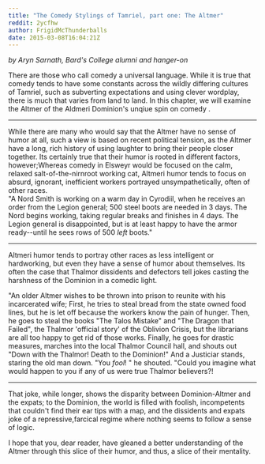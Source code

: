 ```yaml
---
title: "The Comedy Stylings of Tamriel, part one: The Altmer"
reddit: 2ycfhw
author: FrigidMcThunderballs
date: 2015-03-08T16:04:21Z
---
```


*by Aryn Sarnath, Bard's College alumni and hanger-on*


There are those who call comedy a universal language. While it is true that comedy tends to have some constants across the wildly differing cultures of Tamriel, such as subverting expectations and using clever wordplay, there is much that varies from land to land. In this chapter,  we will examine the Altmer of the Aldmeri Dominion's unqiue spin on comedy .


---

While there are many who would say that the Altmer have no sense of humor at all, such a view is based on recent political tension, as the Altmer have a long,  rich history of using laughter to bring their people closer together. Its certainly true that  their humor is rooted in different factors, however;Whereas comedy in Elsweyr would be focused on the calm, relaxed salt-of-the-nirnroot working cat,  Altmeri humor tends to focus on absurd, ignorant, inefficient workers portrayed unsympathetically, often of other races.  
"A Nord Smith is working on a warm day in Cyrodiil, when he receives an order from the Legion general; 500 steel boots are needed in 3 days. The Nord begins working, taking regular breaks and finishes in 4 days. The Legion general is disappointed, but is at least happy to have the armor ready--until he sees rows of 500 *left* boots."


---


Altmeri humor tends to portray other races as less intelligent or hardworking, but even they have a sense of humor about themselves.  Its often the case that Thalmor dissidents and defectors tell jokes casting the harshness of the Dominion in a comedic light.

"An older Altmer wishes to be thrown into prison to reunite with his incarcerated wife; First, he tries to steal bread from the state owned food lines,  but he is let off because the workers know the pain of hunger. Then, he goes to steal the books "The Talos Mistake" and "The Dragon that Failed", the Thalmor 'official story' of the Oblivion Crisis,  but the librarians are all too happy to get rid of those works. Finally,  he goes for drastic measures, marches into the local Thalmor Council hall, and shouts out "Down with the Thalmor! Death to the Dominion!" And a Justiciar stands, staring the old man down. "You *fool*! " he shouted. "Could you imagine what would happen to you if any of us were true Thalmor believers?!

---

That joke,  while longer, shows the disparity between Dominion-Altmer and the expats; to the Dominion, the world is filled with foolish,  incompetents that couldn't find their ear tips with a map, and the dissidents and expats joke of a repressive,farcical regime where nothing seems to follow a sense of logic.

I hope that you,  dear reader, have gleaned a better understanding of the Altmer through this slice of their humor, and thus, a slice of their mentality.
